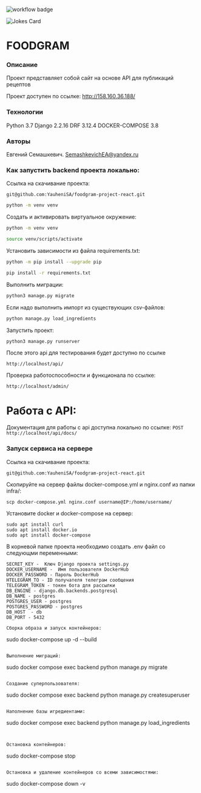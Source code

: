 ![workflow badge](https://github.com/YauheniSA/foodgram-project-react/blob/master/.github/workflows/main.yml/badge.svg)

![Jokes Card](https://readme-jokes.vercel.app/api)

# FOODGRAM
### Описание
Проект представляет собой сайт на основе API для публикаций рецептов

Проект доступен по ссылке: http://158.160.36.188/
### Технологии
Python 3.7
Django 2.2.16
DRF 3.12.4
DOCKER-COMPOSE 3.8

### Авторы
Евгений Семашкевич. SemashkevichEA@yandex.ru

### Как запустить backend проекта локально:
Ссылка на скачивание проекта:
```
git@github.com:YauheniSA/foodgram-project-react.git
```

```BASH
python -m venv venv
```

Cоздать и активировать виртуальное окружение:

```BASH
python -m venv venv
```

```BASH
source venv/scripts/activate
```

Установить зависимости из файла requirements.txt:

```BASH
python -m pip install --upgrade pip
```

```BASH
pip install -r requirements.txt
```

Выполнить миграции:

```BASH
python3 manage.py migrate
```
Если надо выполнить импорт из существующих csv-файлов:

```BASH
python manage.py load_ingredients
```

Запустить проект:

```BASH
python3 manage.py runserver
```

После этого api для тестирования будет доступно по ссылке

```
http://localhost/api/
```

Проверка работоспособности и функционала по ссылке:

```
http://localhost/admin/ 
```

# Работа с API:

Документация для работы с api доступна локально по ссылке:
`POST http://localhost/api/docs/`

### Запуск сервиса на сервере
Ссылка на скачивание проекта:
```
git@github.com:YauheniSA/foodgram-project-react.git
```

Скопируйте на сервер файлы docker-compose.yml и nginx.conf из папки infra/:
```
scp docker-compose.yml nginx.conf username@IP:/home/username/
```

Установите docker и docker-compose на сервер:
```
sudo apt install curl                                   
sudo apt install docker.io                                            
sudo apt install docker-compose   
```

В корневой папке проекта необходимо создать .env файл со следующми переменными:
```
SECRET_KEY -  Ключ Django проекта settings.py
DOCKER_USERNAME -  Имя пользователя DockerHub
DOCKER_PASSWORD - Пароль DockerHub
HTELEGRAM_TO - ID получателя телеграм сообщения
TELEGRAM_TOKEN - токен бота для рассылки
DB_ENGINE - django.db.backends.postgresql
DB_NAME - postgres
POSTGRES_USER - postgres
POSTGRES_PASSWORD - postgres
DB_HOST  - db
DB_PORT - 5432

Сборка образа и запуск контейнеров:
```
sudo docker-compose up -d --build
```

Выполнение миграций:
```
sudo docker compose exec backend python manage.py migrate
```

Создание суперпользователя:
```
sudo docker compose exec backend python manage.py createsuperuser
```

Наполнение базы игредиентами:
```
sudo docker compose exec backend python manage.py load_ingredients
```


Остановка контейнеров:
```
sudo docker-compose stop
```

Остановка и удаление контейнеров со всеми зависимостями:
```
sudo docker-compose down -v
```